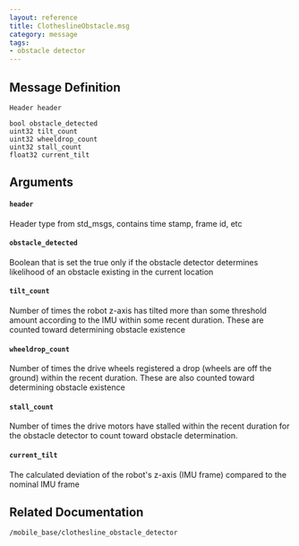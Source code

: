 ```yaml
---
layout: reference
title: ClotheslineObstacle.msg
category: message
tags: 
- obstacle detector
---
```


## Message Definition
```
Header header

bool obstacle_detected
uint32 tilt_count
uint32 wheeldrop_count
uint32 stall_count
float32 current_tilt
```

## Arguments
#### `header`
Header type from std_msgs, contains time stamp, frame id, etc
#### `obstacle_detected`
Boolean that is set the true only if the obstacle detector determines likelihood of an obstacle existing in the current location
#### `tilt_count`
Number of times the robot z-axis has tilted more than some threshold amount according to the IMU within some recent duration. These are counted toward determining obstacle existence
#### `wheeldrop_count`
Number of times the drive wheels registered a drop (wheels are off the ground) within the recent duration. These are also counted toward determining obstacle existence
#### `stall_count`
Number of times the drive motors have stalled within the recent duration for the obstacle detector to count toward obstacle determination.
#### `current_tilt`
The calculated deviation of the robot's z-axis (IMU frame) compared to the nominal IMU frame

## Related Documentation
``/mobile_base/clothesline_obstacle_detector``  
